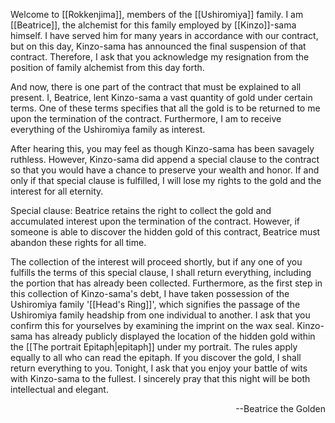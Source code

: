 Welcome to [[Rokkenjima]], members of the [[Ushiromiya]] family.
I am [[Beatrice]], the alchemist for this family employed by [[Kinzo]]-sama himself.
I have served him for many years in accordance with our contract, but on this day, Kinzo-sama has announced the final suspension of that contract.
Therefore, I ask that you acknowledge my resignation from the position of family alchemist from this day forth.

And now, there is one part of the contract that must be explained to all present.
I, Beatrice, lent Kinzo-sama a vast quantity of gold under certain terms.
One of these terms specifies that all the gold is to be returned to me upon the termination of the contract. Furthermore, I am to receive everything of the Ushiromiya family as interest.

After hearing this, you may feel as though Kinzo-sama has been savagely ruthless.
However, Kinzo-sama did append a special clause to the contract so that you would have a chance to preserve your wealth and honor. If and only if that special clause is fulfilled, I will lose my rights to the gold and the interest for all eternity.

Special clause:
Beatrice retains the right to collect the gold and accumulated interest upon the termination of the contract.
However, if someone is able to discover the hidden gold of this contract, Beatrice must abandon these rights for all time.

The collection of the interest will proceed shortly, but if any one of you fulfills the terms of this special clause, I shall return everything, including the portion that has already been collected.
Furthermore, as the first step in this collection of Kinzo-sama's debt, I have taken possession of the Ushiromiya family '[[Head's Ring]]', which signifies the passage of the Ushiromiya family headship from one individual to another.
I ask that you confirm this for yourselves by examining the imprint on the wax seal.
Kinzo-sama has already publicly displayed the location of the hidden gold within the [[The portrait Epitaph|epitaph]] under my portrait.
The rules apply equally to all who can read the epitaph.
If you discover the gold, I shall return everything to you.
Tonight, I ask that you enjoy your battle of wits with Kinzo-sama to the fullest. I sincerely pray that this night will be both intellectual and elegant.
<p align="right">--Beatrice the Golden</p>
